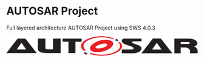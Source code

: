 # AUTOSAR Project
 Full layered architecture AUTOSAR Project using SWS 4.0.3

 ![alt text](AUTOSAR.png)
